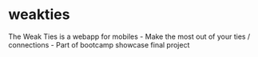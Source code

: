 # weakties
The Weak Ties is a webapp for mobiles - Make the most out of your ties / connections - Part of bootcamp showcase final project  
